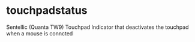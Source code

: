 touchpadstatus
==============

Sentellic (Quanta TW9) Touchpad Indicator that deactivates the touchpad when a mouse is conncted
